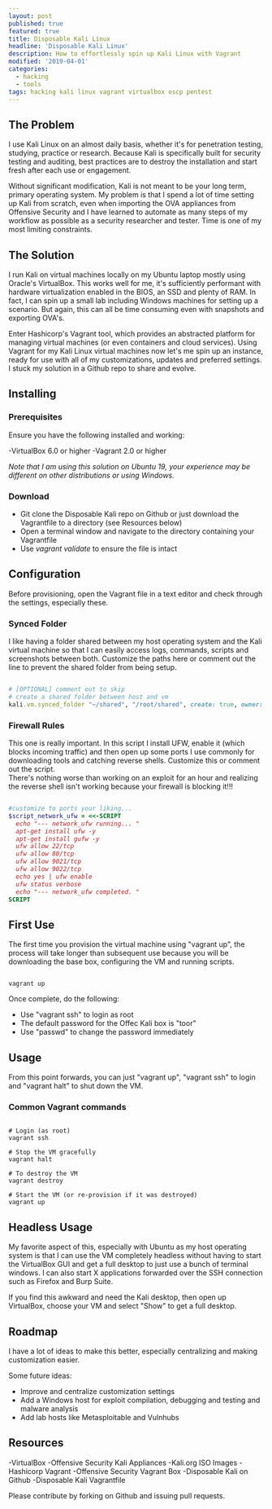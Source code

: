 ```yaml
---
layout: post
published: true
featured: true
title: Disposable Kali Linux
headline: 'Disposable Kali Linux'
description: How to effortlessly spin up Kali Linux with Vagrant
modified: '2019-04-01'
categories:
  - hacking
  - tools
tags: hacking kali linux vagrant virtualbox oscp pentest
---
```

## The Problem

I use Kali Linux on an almost daily basis, whether it's for penetration testing, studying, practice or research.  Because Kali is specifically built for security testing and auditing, best practices are to destroy the installation and start fresh after each use or engagement.  

Without significant modification, Kali is not meant to be your long term, primary operating system.
My problem is that I spend a lot of time setting up Kali from scratch, even when importing the OVA appliances from Offensive Security and I have learned to automate as many steps of my workflow as possible as a security researcher and tester.  Time is one of my most limiting constraints.

## The Solution

I run Kali on virtual machines locally on my Ubuntu laptop mostly using Oracle's VirtualBox.  This works well for me, it's sufficiently performant with hardware virtualization enabled in the BIOS, an SSD and plenty of RAM.  In fact, I can spin up a small lab including Windows machines for setting up a scenario.  But again, this can all be time consuming even with snapshots and exporting OVA's.

Enter Hashicorp's Vagrant tool, which provides an abstracted platform for managing virtual machines (or even containers and cloud services).   Using Vagrant for my Kali Linux virtual machines now let's me spin up an instance, ready for use with all of my customizations, updates and preferred settings.  I stuck my solution in a Github repo to share and evolve.

## Installing

### Prerequisites
Ensure you have the following installed and working:

-VirtualBox 6.0 or higher
-Vagrant 2.0 or higher

_Note that I am using this solution on Ubuntu 19, your experience may be different on other distributions or using Windows._ 

### Download

- Git clone the Disposable Kali repo on Github or just download the Vagrantfile to a directory (see Resources below)
- Open a terminal window and navigate to the directory containing your Vagrantfile
- Use _vagrant validate_ to ensure the file is intact

## Configuration

Before provisioning, open the Vagrant file in a text editor and check through the settings, especially these.

### Synced Folder

I like having a folder shared between my host operating system and the Kali virtual machine so that I can easily access logs, commands, scripts and screenshots between both.  Customize the paths here or comment out the line to prevent the shared folder from being setup.

```ruby

# [OPTIONAL] comment out to skip
# create a shared folder between host and vm 
kali.vm.synced_folder "~/shared", "/root/shared", create: true, owner: "root", group: "root", automount: true

```

### Firewall Rules

This one is really important.  In this script I install UFW, enable it (which blocks incoming traffic) and then open up some ports I use commonly for downloading tools and catching reverse shells.  Customize this or comment out the script.  
There's nothing worse than working on an exploit for an hour and realizing the reverse shell isn't working because your firewall is blocking it!!!

```ruby

#customize to ports your liking... 
$script_network_ufw = <<-SCRIPT
  echo "--- network_ufw running... "
  apt-get install ufw -y
  apt-get install gufw -y
  ufw allow 22/tcp
  ufw allow 80/tcp
  ufw allow 9021/tcp    
  ufw allow 9022/tcp
  echo yes | ufw enable
  ufw status verbose
  echo "--- network_ufw completed. "
SCRIPT

```

## First Use

The first time you provision the virtual machine using "vagrant up", the process will take longer than subsequent use because you will be downloading the base box, configuring the VM and running scripts.  

```shell

vagrant up

```

Once complete, do the following:

- Use "vagrant ssh" to login as root
- The default password for the Offec Kali box is "toor"
- Use "passwd" to change the password immediately

## Usage

From this point forwards, you can just "vagrant up", "vagrant ssh" to login and "vagrant halt" to shut down the VM.

### Common Vagrant commands

```shell

# Login (as root)
vagrant ssh

# Stop the VM gracefully
vagrant halt

# To destroy the VM
vagrant destroy

# Start the VM (or re-provision if it was destroyed)
vagrant up

```

## Headless Usage

My favorite aspect of this, especially with Ubuntu as my host operating system is that I can use the VM completely headless without having to start the VirtualBox GUI and get a full desktop to just use a bunch of terminal windows.  I can also start X applications forwarded over the SSH connection such as Firefox and Burp Suite.

If you find this awkward and need the Kali desktop, then open up VirtualBox, choose your VM and select "Show" to get a full desktop.

## Roadmap

I have a lot of ideas to make this better, especially centralizing and making customization easier.

Some future ideas:

- Improve and centralize customization settings
- Add a Windows host for exploit compilation, debugging and testing and malware analysis
- Add lab hosts like Metasploitable and Vulnhubs

## Resources

-VirtualBox
-Offensive Security Kali Appliances
-Kali.org ISO Images
-Hashicorp Vagrant
-Offensive Security Vagrant Box
-Disposable Kali on Github
-Disposable Kali Vagrantfile

Please contribute by forking on Github and issuing pull requests.

<p>&nbsp;</p>
<p>&nbsp;</p>